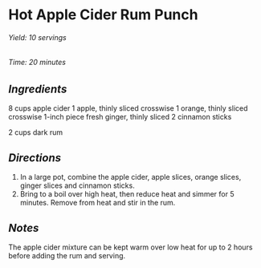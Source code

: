 #   Hot Apple Cider Rum Punch

######  Yield:  10 servings
######  Time:   20 minutes

##  *Ingredients*
8 cups apple cider
1 apple, thinly sliced crosswise
1 orange, thinly sliced crosswise
1-inch piece fresh ginger, thinly sliced
2 cinnamon sticks
<!--  -->
2 cups dark rum

##  *Directions*
1. In a large pot, combine the apple cider, apple slices, orange slices, ginger slices and cinnamon sticks.
2. Bring to a boil over high heat, then reduce heat and simmer for 5 minutes. Remove from heat and stir in the rum.

##  *Notes*
The apple cider mixture can be kept warm over low heat for up to 2 hours before adding the rum and serving.